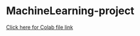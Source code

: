 # MachineLearning-project
[Click here for Colab file link](https://colab.research.google.com/drive/10qDiidvdByF_I9UQZ_w2VtQHeXT7AZXC)
